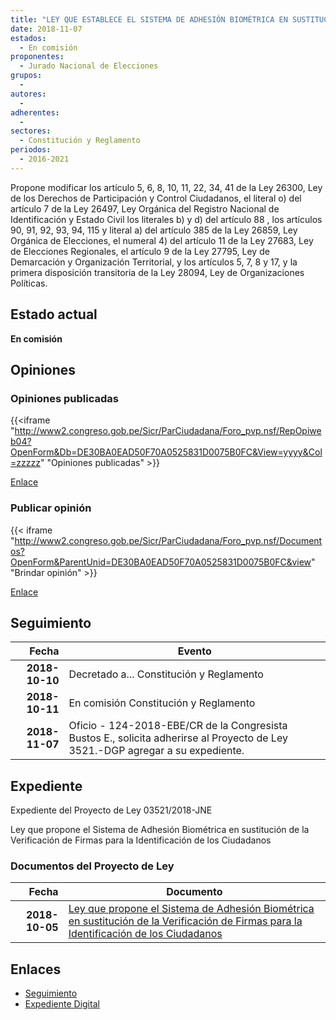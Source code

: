```yaml
---
title: "LEY QUE ESTABLECE EL SISTEMA DE ADHESIÓN BIOMÉTRICA EN SUSTITUCIÓN DE LA VERIFICACIÓN DE FIRMAS PARA LA IDENTIFICACIÓN DE LOS CIUDADANOS"
date: 2018-11-07
estados: 
  - En comisión
proponentes: 
  - Jurado Nacional de Elecciones
grupos: 
  - 
autores: 
  - 
adherentes: 
  - 
sectores: 
  - Constitución y Reglamento
periodos: 
  - 2016-2021
---
```


Propone modificar los artículo 5, 6, 8, 10, 11, 22, 34, 41 de la Ley 26300, Ley de los Derechos de Participación y Control Ciudadanos, el literal o) del artículo 7 de la Ley 26497, Ley Orgánica del Registro Nacional de Identificación y Estado Civil los literales b) y d) del artículo 88 , los artículos 90, 91, 92, 93, 94, 115 y literal a) del artículo 385 de la Ley 26859, Ley Orgánica de Elecciones, el numeral 4) del artículo 11 de la Ley 27683, Ley de Elecciones Regionales, el artículo 9 de la Ley 27795, Ley de Demarcación y Organización Territorial, y los artículos 5, 7, 8 y 17, y la primera disposición transitoria de la Ley 28094, Ley de Organizaciones Políticas.


## Estado actual

**En comisión**

## Opiniones

### Opiniones publicadas

{{<iframe "http://www2.congreso.gob.pe/Sicr/ParCiudadana/Foro_pvp.nsf/RepOpiweb04?OpenForm&Db=DE30BA0EAD50F70A0525831D0075B0FC&View=yyyy&Col=zzzzz" "Opiniones publicadas" >}}

[Enlace](http://www2.congreso.gob.pe/Sicr/ParCiudadana/Foro_pvp.nsf/RepOpiweb04?OpenForm&Db=DE30BA0EAD50F70A0525831D0075B0FC&View=yyyy&Col=zzzzz)
### Publicar opinión

{{< iframe "http://www2.congreso.gob.pe/Sicr/ParCiudadana/Foro_pvp.nsf/Documentos?OpenForm&ParentUnid=DE30BA0EAD50F70A0525831D0075B0FC&view" "Brindar opinión" >}}

[Enlace](http://www2.congreso.gob.pe/Sicr/ParCiudadana/Foro_pvp.nsf/Documentos?OpenForm&ParentUnid=DE30BA0EAD50F70A0525831D0075B0FC&view)

## Seguimiento

| Fecha | Evento |
|------:|--------|
| **2018-10-10** | Decretado a... Constitución y Reglamento|
| **2018-10-11** | En comisión Constitución y Reglamento|
| **2018-11-07** | Oficio - 124-2018-EBE/CR de la Congresista Bustos E., solicita adherirse al Proyecto de Ley 3521.-DGP agregar a su expediente.|


## Expediente

Expediente del Proyecto de Ley 03521/2018-JNE

Ley que propone el Sistema de Adhesión Biométrica en sustitución de la Verificación de Firmas para la Identificación de los Ciudadanos


### Documentos del Proyecto de Ley

| Fecha | Documento |
|------:|--------|
| **2018-10-05** | [Ley que propone el Sistema de Adhesión Biométrica en sustitución de la Verificación de Firmas para la Identificación de los Ciudadanos](http://www.leyes.congreso.gob.pe/Documentos/2016_2021/Proyectos_de_Ley_y_de_Resoluciones_Legislativas/PL0352120181005..pdf) |

## Enlaces 

- [Seguimiento](http://www2.congreso.gob.pe/Sicr/TraDocEstProc/CLProLey2016.nsf/f7fff46988ca05b1052578e100829cc7/ce737091a66005f10525831d0073fe10?OpenDocument)
- [Expediente Digital](http://www2.congreso.gob.pe/Sicr/TraDocEstProc/CLProLey2016.nsf/f7fff46988ca05b1052578e100829cc7/ce737091a66005f10525831d0073fe10?OpenDocument&Click=05257FB7005EB655.eb71d0cf91d8294e05256cdf006b5706/$Body/0.1C6C)
